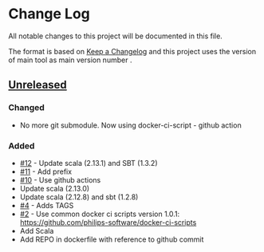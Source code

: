 # Change Log
All notable changes to this project will be documented in this file.

The format is based on [Keep a Changelog](http://keepachangelog.com/)
and this project uses the version of main tool as main version number .

## [Unreleased]

### Changed
- No more git submodule. Now using docker-ci-script - github action
### Added
- [#12] - Update scala (2.13.1) and SBT (1.3.2) 
- [#11] - Add prefix 
- [#10] - Use github actions
- Update scala (2.13.0)
- Update scala (2.12.8) and sbt (1.2.8)
- [#4] - Adds TAGS
- [#2] - Use common docker ci scripts version 1.0.1: https://github.com/philips-software/docker-ci-scripts
- Add Scala
- Add REPO in dockerfile with reference to github commit

[#12]: https://github.com/philips-software/docker-scala/issues/12
[#11]: https://github.com/philips-software/docker-scala/issues/11
[#10]: https://github.com/philips-software/docker-scala/issues/10
[#4]: https://github.com/philips-software/docker-scala/issues/4
[#2]: https://github.com/philips-software/docker-scala/issues/2
[Unreleased]: https://github.com/philips-software/docker-scala
